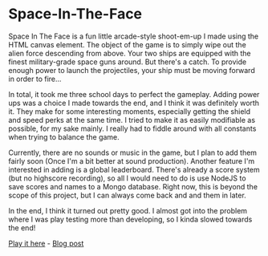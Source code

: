 # Space-In-The-Face
Space In The Face is a fun little arcade-style shoot-em-up I made using the HTML canvas element. The object of the game is to simply wipe out the alien force descending from above. Your two ships are equipped with the finest military-grade space guns around. But there's a catch. To provide enough power to launch the projectiles, your ship must be moving forward in order to fire...

In total, it took me three school days to perfect the gameplay. Adding power ups was a choice I made towards the end, and I think it was definitely worth it. They make for some interesting moments, especially getting the shield and speed perks at the same time. I tried to make it as easily modifiable as possible, for my sake mainly. I really had to fiddle around with all constants when trying to balance the game.

Currently, there are no sounds or music in the game, but I plan to add them fairly soon (Once I'm a bit better at sound production). Another feature I'm interested in adding is a global leaderboard. There's already a score system (but no highscore recording), so all I would need to do is use NodeJS to save scores and names to a Mongo database. Right now, this is beyond the scope of this project, but I can always come back and and them in later.

In the end, I think it turned out pretty good. I almost got into the problem where I was play testing more than developing, so I kinda slowed towards the end!

[Play it here](https://tedjohnsonjs.github.io/Space-In-The-Face/) - [Blog post](https://tedjohnsondevblog.blogspot.ie/2018/02/space-in-face.html)
